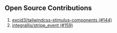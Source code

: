 ## Open Source Contributions
1. [excid3/tailwindcss-stimulus-components (#144)](https://github.com/excid3/tailwindcss-stimulus-components/pull/144)
2. [integrallis/stripe_event (#159)](https://github.com/integrallis/stripe_event/pull/159/)
